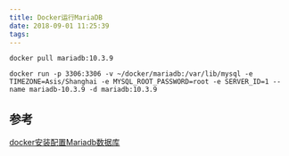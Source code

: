 ```yaml
---
title: Docker运行MariaDB
date: 2018-09-01 11:25:39
tags:
---
```


```shell
docker pull mariadb:10.3.9

docker run -p 3306:3306 -v ~/docker/mariadb:/var/lib/mysql -e TIMEZONE=Asis/Shanghai -e MYSQL_ROOT_PASSWORD=root -e SERVER_ID=1 --name mariadb-10.3.9 -d mariadb:10.3.9
```

## 参考

[docker安装配置Mariadb数据库](https://www.centos.bz/2017/07/docker-install-mariadb/)